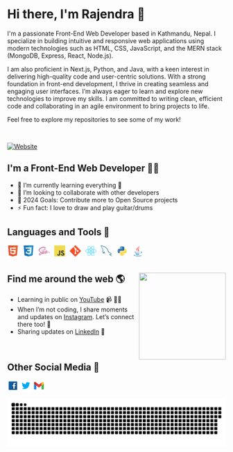 # Hi there, I'm Rajendra 👋

I'm a passionate Front-End Web Developer based in Kathmandu, Nepal. I specialize in building intuitive and responsive web applications using modern technologies such as HTML, CSS, JavaScript, and the MERN stack (MongoDB, Express, React, Node.js).

I am also proficient in Next.js, Python, and Java, with a keen interest in delivering high-quality code and user-centric solutions. With a strong foundation in front-end development, I thrive in creating seamless and engaging user interfaces. I’m always eager to learn and explore new technologies to improve my skills. I am committed to writing clean, efficient code and collaborating in an agile environment to bring projects to life.

Feel free to explore my repositories to see some of my work!

<br/>

[![Website](https://img.shields.io/website?label=rajendrapandey.info.np&style=for-the-badge&url=https://rajendrapandey.info.np)](https://www.rajendrapandey.info.np)

## I'm a Front-End Web Developer 👨‍💻

- 🌱 I’m currently learning everything 🤣
- 👯 I’m looking to collaborate with other developers
- 🥅 2024 Goals: Contribute more to Open Source projects
- ⚡ Fun fact: I love to draw and play guitar/drums

## Languages and Tools 🔧

<img align="left" alt="HTML5" width="26px" src="https://raw.githubusercontent.com/devicons/devicon/master/icons/html5/html5-original.svg" style="margin-right:10px" />
<img align="left" alt="CSS3" width="26px" src="https://raw.githubusercontent.com/devicons/devicon/master/icons/css3/css3-original.svg" style="margin-right:10px" />
<img align="left" alt="Sass" width="26px" src="https://raw.githubusercontent.com/devicons/devicon/master/icons/sass/sass-original.svg" style="margin-right:10px" />
<img align="left" alt="JavaScript" width="26px" src="https://raw.githubusercontent.com/devicons/devicon/master/icons/javascript/javascript-original.svg" style="margin-right:10px" />
<img align="left" alt="Git" width="26px" src="https://raw.githubusercontent.com/devicons/devicon/master/icons/git/git-original.svg" style="margin-right:10px" />
<img align="left" alt="React" width="26px" src="https://raw.githubusercontent.com/devicons/devicon/master/icons/react/react-original.svg" style="margin-right:10px" />
<img align="left" alt="MySQL" width="26px" src="https://raw.githubusercontent.com/devicons/devicon/master/icons/mysql/mysql-original.svg" style="margin-right:10px" />
<img align="left" alt="Python" width="26px" src="https://raw.githubusercontent.com/devicons/devicon/master/icons/python/python-original.svg" style="margin-right:10px" />
<img align="left" alt="Java" width="26px" src="https://raw.githubusercontent.com/devicons/devicon/master/icons/java/java-original.svg" style="margin-right:10px" />

<br/><br/>

## Find me around the web 🌎 <a href="https://rajendrapandey.info.np"><img align="right" width="200" height="200" src="male-programmer-writing-code.gif"></a>

- Learning in public on [YouTube](https://www.youtube.com) 📹 ✍🏾
- When I’m not coding, I share moments and updates on [Instagram](https://www.instagram.com/raja.indra7169). Let’s connect there too! 📸
- Sharing updates on [LinkedIn](https://www.linkedin.com/in/rajendrapaandey/) 💼

<br/>

## Other Social Media 📲

[![Facebook](icons8-facebook-27.png)](https://www.facebook.com/raja.indra.50159)
[![Twitter](icons8-twitter-26.png)](https://twitter.com)
[![Gmail](icons8-gmail-26.png)](mailto:rajendrapandey199971@gmail.com)

<picture>
  <source media="(prefers-color-scheme: dark)" srcset="https://raw.githubusercontent.com/rajendra7169/rajendra7169/refs/heads/output/github-snake-dark.svg" />
  <source media="(prefers-color-scheme: light)" srcset="https://raw.githubusercontent.com/rajendra7169/rajendra7169/refs/heads/output/github-snake.svg" />
  <img alt="github-snake" src="https://raw.githubusercontent.com/rajendra7169/rajendra7169/refs/heads/output/github-snake.svg" />
</picture>
